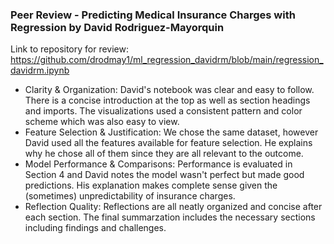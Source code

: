 ### Peer Review - Predicting Medical Insurance Charges with Regression by David Rodriguez-Mayorquin

Link to repository for review: <https://github.com/drodmay1/ml_regression_davidrm/blob/main/regression_davidrm.ipynb>

- Clarity & Organization: David's notebook was clear and easy to follow. There is a concise introduction at the top as well as section headings and imports. The visualizations used a consistent pattern and color scheme which was also easy to view.
- Feature Selection & Justification: We chose the same dataset, however David used all the features available for feature selection. He explains why he chose all of them since they are all relevant to the outcome.
- Model Performance & Comparisons: Performance is evaluated in Section 4 and David notes the model wasn't perfect but made good predictions. His explanation makes complete sense given the (sometimes) unpredictability of insurance charges.
- Reflection Quality: Reflections are all neatly organized and concise after each section. The final summarzation includes the necessary sections including findings and challenges.